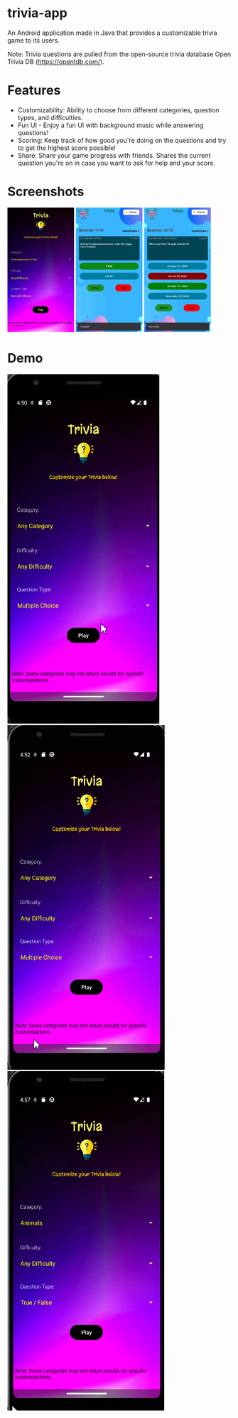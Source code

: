 # trivia-app

An Android application made in Java that provides a customizable trivia game to its users.

Note: Trivia questions are pulled from the open-source trivia database Open Trivia DB (https://opentdb.com/).

# Features
* Customizability: Ability to choose from different categories, question types, and difficulties.
* Fun UI - Enjoy a fun UI with background music while answering questions!
* Scoring: Keep track of how good you're doing on the questions and try to get the highest score possible!
* Share: Share your game progress with friends. Shares the current question you're on in case you want to ask for help and your score.

# Screenshots
<img src="https://github.com/EzzatBoukhary/trivia-app/blob/main/mainmenu.jpg" width="150" height="280">
<img src="https://github.com/EzzatBoukhary/trivia-app/blob/main/screenshot2.jpg" width="150" height="280">
<img src="https://github.com/EzzatBoukhary/trivia-app/blob/main/screenshot3.jpg" width="150" height="280">


# Demo
![Demo](https://github.com/EzzatBoukhary/trivia-app/blob/main/customizationDemo.gif)
![Demo](https://github.com/EzzatBoukhary/trivia-app/blob/main/demo1.gif)
![Demo](https://github.com/EzzatBoukhary/trivia-app/blob/main/demo2.gif)

